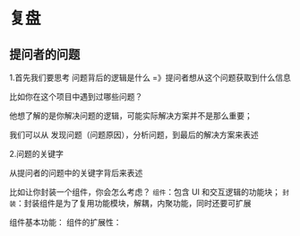 # 复盘

## 提问者的问题

1.首先我们要思考 问题背后的逻辑是什么 =》提问者想从这个问题获取到什么信息

比如你在这个项目中遇到过哪些问题？

他想了解的是你解决问题的逻辑，可能实际解决方案并不是那么重要；

我们可以从 发现问题（问题原因），分析问题，到最后的解决方案来表述

2.问题的关键字

从提问者的问题中的关键字背后来表述

比如让你封装一个组件，你会怎么考虑？
`组件`：包含 UI 和交互逻辑的功能块；
`封装`：封装组件是为了复用功能模块，解耦，内聚功能，同时还要可扩展

组件基本功能：
组件的扩展性：
